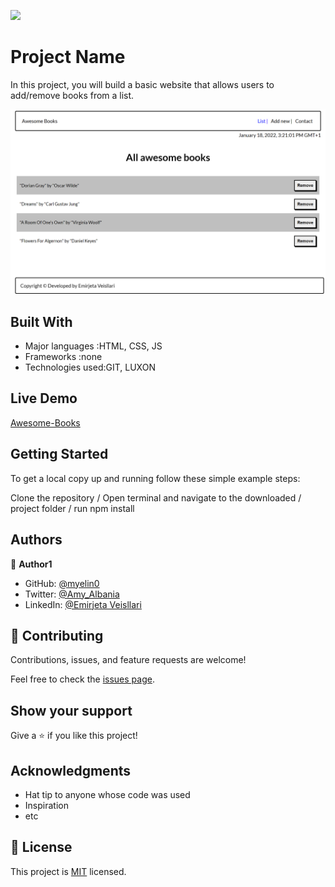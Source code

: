 ![](https://img.shields.io/badge/Microverse-blueviolet)

# Project Name

In this project, you will build a basic website that allows users to add/remove books from a list.

![screenshot](/images/Snapshot.png)

## Built With

- Major languages :HTML, CSS, JS
- Frameworks :none
- Technologies used:GIT, LUXON

## Live Demo

[Awesome-Books](https://myelin0.github.io/Awesome-books-ES6/)


## Getting Started
To get a local copy up and running follow these simple example steps:

Clone the repository /
Open terminal and navigate to the downloaded / project folder /
run npm install

## Authors

👤 **Author1**

- GitHub: [@myelin0](https://github.com/myelin0)
- Twitter: [@Amy_Albania](https://twitter.com/Amy_albania)
- LinkedIn: [@Emirjeta Veisllari](https://www.linkedin.com/in/emirjeta-veisllari/)


## 🤝 Contributing

Contributions, issues, and feature requests are welcome!

Feel free to check the [issues page](https://github.com/myelin0/Awesome-books-ES6/issues).

## Show your support

Give a ⭐️ if you like this project!

## Acknowledgments

- Hat tip to anyone whose code was used
- Inspiration
- etc

## 📝 License

This project is [MIT](./MIT.md) licensed.
